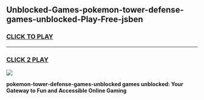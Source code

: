 
## Unblocked-Games-pokemon-tower-defense-games-unblocked-Play-Free-jsben
<h3>
<a href="https://premium76.site?title=pokemon-tower-defense-games-unblocked&ref=18A1">CLICK TO PLAY</a></h3>
<hr>

<h3>
<a href="https://premium76.site?title=pokemon-tower-defense-games-unblocked&ref=18A1">CLICK 2 PLAY</a>
  
</h3>

<a href="https://premium76.site?title=pokemon-tower-defense-games-unblocked&ref=18A1"><img src="https://clearcache.store/games.png"></a>


**pokemon-tower-defense-games-unblocked games unblocked: Your Gateway to Fun and Accessible Online Gaming**
